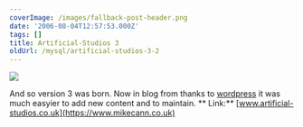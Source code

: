 ```yaml
---
coverImage: /images/fallback-post-header.png
date: '2006-08-04T12:57:53.000Z'
tags: []
title: Artificial-Studios 3
oldUrl: /mysql/artificial-studios-3-2
---
```


![](/wp-content/uploads/Image/artstu3.gif)

And so version 3 was born. Now in blog from thanks to [wordpress](https://www.wordpress.com) it was much easyier to add new content and to maintain.
**
Link:** [www.artificial-studios.co.uk](https://www.mikecann.co.uk)
